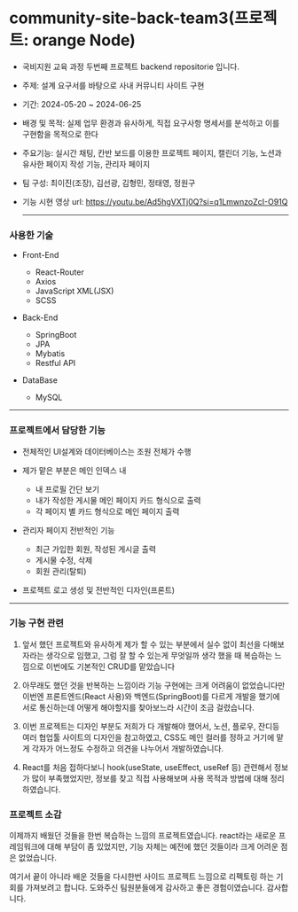# community-site-back-team3(프로젝트: orange Node)
- 국비지원 교육 과정 두번째 프로젝트 backend repositorie 입니다.
- 주제: 설계 요구서를 바탕으로 사내 커뮤니티 사이트 구현
- 기간: 2024-05-20 ~ 2024-06-25
- 배경 및 목적: 실제 업무 환경과 유사하게, 직접 요구사항 명세서를 분석하고 이를 구현함을 목적으로 한다
- 주요기능: 실시간 채팅, 칸반 보드를 이용한 프로젝트 페이지, 캘린더 기능, 노션과 유사한 페이지 작성 기능, 관리자 페이지
- 팀 구성: 최이진(조장), 김선광, 김형민, 정태영, 정원구

- 기능 시현 영상 url: https://youtu.be/Ad5hgVXTj0Q?si=q1LmwnzoZcI-O91Q

  ---

### 사용한 기술
- Front-End
  - React-Router
  - Axios
  - JavaScript XML(JSX)
  - SCSS
 
- Back-End
  - SpringBoot
  - JPA
  - Mybatis
  - Restful API
 
- DataBase
  - MySQL
 ---
### 프로젝트에서 담당한 기능
- 전체적인 UI설계와 데이터베이스는 조원 전체가 수행
- 제가 맡은 부분은 메인 인덱스 내
  - 내 프로필 간단 보기
  - 내가 작성한 게시물 메인 페이지 카드 형식으로 출력
  - 각 페이지 별 카드 형식으로 메인 페이지 출력

- 관리자 페이지 전반적인 기능
  - 최근 가입한 회원, 작성된 게시글 출력
  - 게시물 수정, 삭제
  - 회원 관리(탈퇴)

- 프로젝트 로고 생성 및 전반적인 디자인(프론트)
---
### 기능 구현 관련
1. 앞서 했던 프로젝트와 유사하게 제가 할 수 있는 부분에서 실수 없이 최선을 다해보자라는 생각으로 임했고, 그럼 잘 할 수 있는게 무엇일까 생각 했을 때 복습하는 느낌으로 이번에도 기본적인 CRUD를 맡았습니다

2. 아무래도 했던 것을 반복하는 느낌이라 기능 구현에는 크게 어려움이 없었습니다만 이번엔 프론트엔드(React 사용)와 백엔드(SpringBoot)를 다르게 개발을 했기에 서로 통신하는데 어떻게 해야할지를 찾아보느라 시간이 조금 걸렸습니다.

3. 이번 프로젝트는 디자인 부분도 저희가 다 개발해야 했어서, 노션, 플로우, 잔디등 여러 협업툴 사이트의 디자인을 참고하였고, CSS도 메인 컬러를 정하고 거기에 맡게 각자가 어느정도 수정하고 의견을 나누어서 개발하였습니다.

4. React를 처음 접하다보니 hook(useState, useEffect, useRef 등) 관련해서 정보가 많이 부족했었지만, 정보를 찾고 직접 사용해보며 사용 목적과 방법에 대해 정리하였습니다.

### 프로젝트 소감
  이제까지 배웠던 것들을 한번 복습하는 느낌의 프로젝트였습니다. react라는 새로운 프레임워크에 대해 부담이 좀 있었지만, 기능 자체는 예전에 했던 것들이라 크게 어려운 점은 없었습니다.

여기서 끝이 아니라 배운 것들을 다시한번 사이드 프로젝트 느낌으로 리펙토링 하는 기회를 가져보려고 합니다. 도와주신 팀원분들에게 감사하고 좋은 경험이였습니다. 감사합니다.
